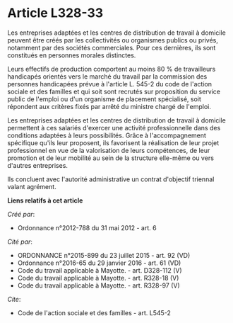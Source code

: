 # Article L328-33

Les entreprises adaptées et les centres de distribution de travail à domicile peuvent être créés par les collectivités ou
organismes publics ou privés, notamment par des sociétés commerciales. Pour ces dernières, ils sont constitués en personnes
morales distinctes. 

Leurs effectifs de production comportent au moins 80 % de travailleurs handicapés orientés vers le marché du travail par la
commission des personnes handicapées prévue à l'article L. 545-2 du code de l'action sociale et des familles et qui soit sont
recrutés sur proposition du service public de l'emploi ou d'un organisme de placement spécialisé, soit répondent aux critères
fixés par arrêté du ministre chargé de l'emploi. 

Les entreprises adaptées et les centres de distribution de travail à domicile permettent à ces salariés d'exercer une
activité professionnelle dans des conditions adaptées à leurs possibilités. Grâce à l'accompagnement spécifique qu'ils leur
proposent, ils favorisent la réalisation de leur projet professionnel en vue de la valorisation de leurs compétences, de leur
promotion et de leur mobilité au sein de la structure elle-même ou vers d'autres entreprises. 

Ils concluent avec l'autorité administrative un contrat d'objectif triennal valant agrément.

**Liens relatifs à cet article**

_Créé par_:

  - Ordonnance n°2012-788 du 31 mai 2012 - art. 6

_Cité par_:

  - ORDONNANCE n°2015-899 du 23 juillet 2015 - art. 92 (VD)
  - Ordonnance n°2016-65 du 29 janvier 2016 - art. 61 (VD)
  - Code du travail applicable à Mayotte. - art. D328-112 (V)
  - Code du travail applicable à Mayotte. - art. R328-18 (V)
  - Code du travail applicable à Mayotte. - art. R328-97 (V)

_Cite_:

  - Code de l'action sociale et des familles - art. L545-2

